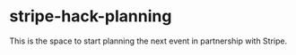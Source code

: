 # stripe-hack-planning
This is the space to start planning the next event in partnership with Stripe. 
